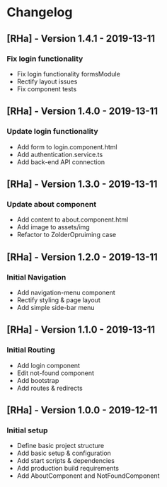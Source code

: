 # Changelog

## [RHa] - Version 1.4.1 - 2019-13-11
### Fix login functionality
* Fix login functionality formsModule
* Rectify layout issues
* Fix component tests

## [RHa] - Version 1.4.0 - 2019-13-11
### Update login functionality
* Add form to login.component.html
* Add authentication.service.ts 
* Add back-end API connection

## [RHa] - Version 1.3.0 - 2019-13-11
### Update about component
* Add content to about.component.html
* Add image to assets/img
* Refactor to ZolderOpruiming case

## [RHa] - Version 1.2.0 - 2019-13-11
### Initial Navigation
* Add navigation-menu component
* Rectify styling & page layout
* Add simple side-bar menu

## [RHa] - Version 1.1.0 - 2019-13-11
### Initial Routing
* Add login component
* Edit not-found component
* Add bootstrap 
* Add routes & redirects

## [RHa] - Version 1.0.0 - 2019-12-11
### Initial setup
* Define basic project structure
* Add basic setup & configuration
* Add start scripts & dependencies
* Add production build requirements
* Add AboutComponent and NotFoundComponent

